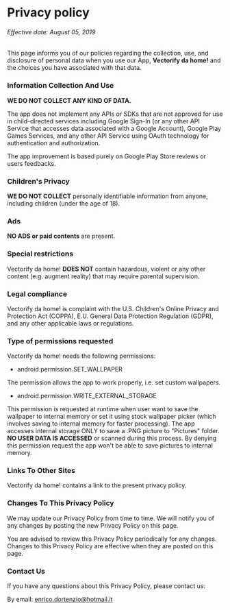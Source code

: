 # Privacy policy

###### Effective date: August 05, 2019



This page informs you of our policies regarding the collection, use, and disclosure of personal data when you use our App, **Vectorify da home!** and the choices you have associated with that data.



### Information Collection And Use

**WE DO NOT COLLECT ANY KIND OF DATA.**

The app does not implement any APIs or SDKs that are not approved for use in child-directed services including Google Sign-In (or any other API Service that accesses data associated with a Google Account), Google Play Games Services, and any other API Service using OAuth technology for authentication and authorization.

The app improvement is based purely on Google Play Store reviews or users feedbacks.


### Children's Privacy


**WE DO NOT COLLECT** personally identifiable information from anyone, including children (under the age of 18).


### Ads


**NO ADS or paid contents** are present.


### Special restrictions

Vectorify da home! **DOES NOT** contain hazardous, violent or any other content (e.g. augment reality) that may require parental supervision.


### Legal compliance

Vectorify da home! is complaint with the U.S. Children's Online Privacy and Protection Act (COPPA), E.U. General Data Protection Regulation (GDPR), and any other applicable laws or regulations.


### Type of permissions requested

Vectorify da home! needs the following permissions:

- android.permission.SET_WALLPAPER

The permission allows the app to work properly, i.e. set custom wallpapers.

- android.permission.WRITE_EXTERNAL_STORAGE

This permission is requested at runtime when user want to save the wallpaper to internal memory or set it using stock wallpaper picker (which involves saving to internal memory for faster processing).
The app accesses internal storage ONLY to save a .PNG picture to "Pictures" folder. **NO USER DATA IS ACCESSED** or scanned during this process.
By denying this permission request the app won't be able to save pictures to internal memory.


### Links To Other Sites

Vectorify da home! contains a link to the present privacy policy.


### Changes To This Privacy Policy

We may update our Privacy Policy from time to time. We will notify you of any changes by posting the new Privacy Policy on this page.

You are advised to review this Privacy Policy periodically for any changes. Changes to this Privacy Policy are effective when they are posted on this page.


### Contact Us
If you have any questions about this Privacy Policy, please contact us:

By email: enrico.dortenzio@hotmail.it
